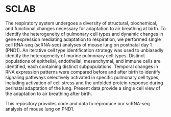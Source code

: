 # SCLAB
The respiratory system undergoes a diversity of structural, biochemical, and functional changes necessary for adaptation to air breathing at birth. To identify the heterogeneity of pulmonary cell types and dynamic changes in gene expression mediating adaptation to respiration, we performed single cell RNA-seq (scRNA-seq) analyses of mouse lung on postnatal day 1 (PND1). An iterative cell type identification strategy was used to unbiasedly identify the heterogeneity of murine pulmonary cell types. Distinct populations of epithelial, endothelial, mesenchymal, and immune cells are identified, each containing distinct subpopulations. Temporal changes in RNA expression patterns were compared before and after birth to identify signaling pathways selectively activated in specific pulmonary cell types, including activation of cell stress and the unfolded protein response during perinatal adaptation of the lung. Present data provide a single cell view of the adaptation to air breathing after birth. 

This repository provides code and data to reproduce our scRNA-seq analysis of mouse lung on PND1.
